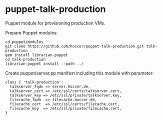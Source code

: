 puppet-talk-production
======================

Puppet module for provisioning production VMs.


Prepare Puppet modules:
```
cd puppet/modules
git clone https://github.com/hoccer/puppet-talk-production.git talk-production
gem install librarian-puppet
cd talk-production
librarian-puppet install --path ../
```

Create puppet/server.pp manifest including this module with parameter:
```
class { 'talk-production':
  talkserver_fqdn => server.hoccer.de,
  talkserver_cert => /etc/ssl/certs/talkserver.cert, 
  talkserver_key => /etc/ssl/private/talkserver.key,
  filecache_fqdn  => filecache.hoccer.de,
  filecache_cert  => /etc/ssl/certs/filecache.cert,
  filecache_key  => /etc/ssl/private/filecache.cert,
}
```
